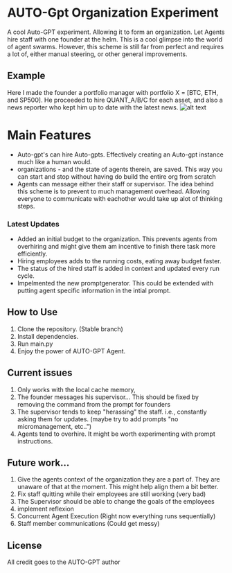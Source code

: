 # AUTO-Gpt Organization Experiment

A cool Auto-GPT experiment. Allowing it to form an organization. Let Agents hire staff with one founder at the helm. 
This is a cool glimpse into the world of agent swarms. However, this scheme is still far from perfect and requires a lot of, either manual steering, or other general  improvements. 

## Example

Here I made the founder a portfolio manager with portfolio X = [BTC, ETH, and SP500]. He proceeded to hire QUANT_A/B/C for each asset, and also a news reporter who kept him up to date with the latest news. 
![alt text](https://i.imgur.com/efaLR9n.jpg)


# Main Features
- Auto-gpt's can hire Auto-gpts. Effectively creating an Auto-gpt instance much like a human would. 
- organizations - and the state of agents therein, are saved. This way you can start and stop without having do build the entire org from scratch
- Agents can message either their staff or supervisor. The idea behind this scheme is to prevent to much management overhead. Allowing everyone to communicate with eachother would take up alot of thinking steps.

### Latest Updates
- Added an initial budget to the organization. This prevents agents from overhiring and might give them am incentive to finish there task more efficiently. 
- Hiring employees adds to the running costs, eating away budget faster. 
- The status of the hired staff is added in context and updated every run cycle.
- Impelmented the new promptgenerator. This could be extended with putting agent specific information in the intial prompt. 


## How to Use
1. Clone the repository. (Stable branch)
2. Install dependencies.
3. Run main.py
4. Enjoy the power of AUTO-GPT Agent.

## Current issues

1. Only works with the local cache memory, 
2. The founder messages his supervisor... This should be fixed by removing the command from the prompt for founders
3. The supervisor tends to keep "herassing" the staff. i.e., constantly asking them for updates. (maybe try to add prompts "no micromanagement, etc..")
4. Agents tend to overhire. It might be worth experimenting with prompt instructions. 


## Future work...
1. Give the agents context of the organization they are a part of. They are unaware of that at the moment. This might help align them a bit better. 
2. Fix staff quitting while their employees are still working (very bad)
3. The Supervisor should be able to change the goals of the employees
4. implement reflexion
5. Concurrent Agent Execution (Right now everything runs sequentially)
6. Staff member communications (Could get messy)


## License

All credit goes to the AUTO-GPT author
